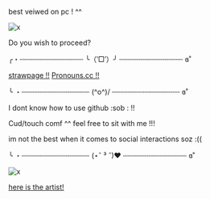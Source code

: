 best veiwed on pc ! ^^

![x](https://pbs.twimg.com/media/GsnUISIXEAAEklw?format=jpg&name=large)

Do you wish to proceed?

╭・┄┄┄┄┄┄┄┄┄┄┄┄┄┄┄ ╰（‵□′）╯ ┄┄┄┄┄┄┄┄┄┄┄┄┄┄┄ ɞ˚


   [strawpage !!](https://skizzleblue.straw.page) [Pronouns.cc !!](https://pronouns.cc/@skizzleblue)
                       

╰ ・┄┄┄┄┄┄┄┄┄┄┄┄┄┄┄┄     (^o^)/     ┄┄┄┄┄┄┄┄┄┄┄┄┄┄┄┄ ɞ˚


I dont know how to use github :sob : !!

Cud/touch comf ^^ feel free to sit with me !!! 

im not the best when it comes to social interactions soz :((


╰ ・┄┄┄┄┄┄┄┄┄┄┄┄┄┄┄┄     (⋆ˆ ³ ˆ)♥     ┄┄┄┄┄┄┄┄┄┄┄┄┄┄┄ ɞ˚

![x](https://pbs.twimg.com/media/GxRfYzHWoAAaSpc?format=jpg&name=medium)

[here is the artist!](https://x.com/nikoco_alt)
